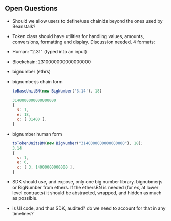 ## Open Questions

- Should we allow users to define/use chainids beyond the ones used by Beanstalk?

- Token class should have utilities for handling values, amounts, conversions, formatting and display. Discussion needed.
  4 formats:
- Human: "2.31" (typed into an input)
- Blockchain: 2310000000000000000
- bignumber (ethrs)
- bignumberjs chain form

  ```javascript
  toBaseUnitBN(new BigNumber('3.14'), 18)

  3140000000000000000
  {
    s: 1,
    e: 18,
    c: [ 31400 ],
  }
  ```

- bignumber human form

  ```javascript
  toTokenUnitsBN(new BigNumber("3140000000000000000"), 18);
  3.14
  {
    s: 1,
    e: 0,
    c: [ 3, 14000000000000 ],
  }
  ```

- SDK should use, and expose, only one big number library. bignubmerjs or BigNumber from ethers. If the ethersBN is needed (for ex, at lower level contracts) it should be abstracted, wrapped, and hidden as much as possible.

- is UI code, and thus SDK, audited? do we need to account for that in any timelines?
